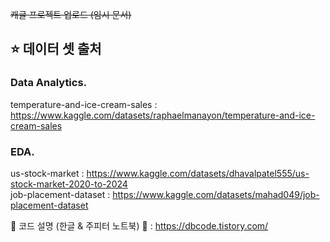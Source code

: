 ~~캐글 프로젝트 업로드 (임시 문서)~~

## :star: 데이터 셋 출처  

### Data Analytics. <br>
temperature-and-ice-cream-sales : https://www.kaggle.com/datasets/raphaelmanayon/temperature-and-ice-cream-sales <br>

### EDA. <br>
us-stock-market : https://www.kaggle.com/datasets/dhavalpatel555/us-stock-market-2020-to-2024 <br>
job-placement-dataset : https://www.kaggle.com/datasets/mahad049/job-placement-dataset

🔭 코드 설명 (한글 & 주피터 노트북) 🔭 : https://dbcode.tistory.com/
